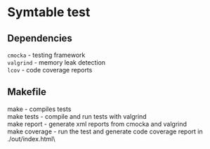 # Symtable test

## Dependencies
`cmocka` - testing framework\
`valgrind` - memory leak detection\
`lcov` - code coverage reports

## Makefile
make - compiles tests\
make tests - compile and run tests with valgrind\
make report - generate xml reports from cmocka and valgrind\
make coverage - run the test and generate code coverage report in ./out/index.html\